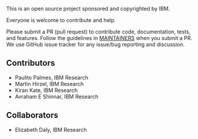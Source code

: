This is an open source project sponsored and copyrighted by IBM. 

Everyone is welcome to contribute and help.

Please submit a PR (pull request) to contribute code, documentation, tests, and features. 
Follow the guidelines in [MAINTAINERS](MAINTAINERS.md) when you submit a PR. 
We use GitHub issue tracker for any issue/bug reporting and discussion.

## Contributors
- Paulito Palmes, IBM Research
- Martin Hirzel, IBM Research
- Kiran Kate, IBM Research
- Avraham E Shinnar, IBM Research

## Collaborators
- Elizabeth Daly, IBM Research
